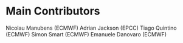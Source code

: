 Main Contributors
=================

Nicolau Manubens (ECMWF)
Adrian Jackson (EPCC)
Tiago Quintino (ECMWF)
Simon Smart (ECMWF)
Emanuele Danovaro (ECMWF)
